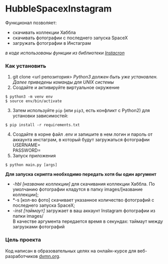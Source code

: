 # HubbleSpacexInstagram
Функционал позволяет:
* скачивать коллекции Хаббла
* скачивать фотографии с последнего запуска SpaceX
* загружать фотографии в Инстаграм

*в коде использованы функции из библиотеки [Instacron](https://github.com/basnijholt/instacron)*

### Как установить

1. git clone <url репозитория> 
*Python3 должен быть уже установлен.*
*Далее приведены команды для UNIX системы*
2. Создайте и активируйте виртуальное окружение
```
$ python3 -m venv env
$ source env/bin/activate

```
3. Затем используйте `pip` (или `pip3`, есть конфликт с Python2) для установки зависимостей:
```
$ pip install -r requirements.txt
```
4. Создайте в корне файл .env и запишите в нем логин и пароль от аккаунта инстаграм, в который будут загружаться фотографии    
USERNAME=  
PASSWORD=  
5. Запуск приложения
```
$ python main.py [args]
```
**Для запуска скрипта необходимо передать хотя бы один аргумент**
* *-hbl [название коллекции]* для скачивания коллекции Хаббла. По умолчанию фотографии кладутся в папку images/[название коллекции];
* *-s [кол-во фото] скачивает указанное количество фотографий с последнего запуска SpaceX;
* *-inst [таймаут]* загружает в ваш аккаунт Instagram фотографии из папки images/  
В качестве аргумента передается время в секундах: таймаут между загрузками фотографий

### Цель проекта

Код написан в образовательных целях на онлайн-курсе для веб-разработчиков [dvmn.org](https://dvmn.org/).
